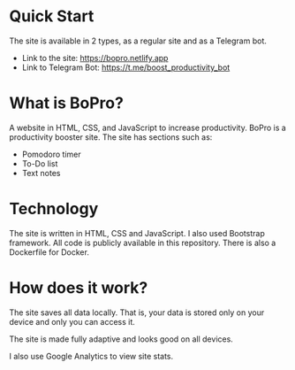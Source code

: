 # Quick Start
The site is available in 2 types, as a regular site and as a Telegram bot.
- Link to the site: https://bopro.netlify.app
- Link to Telegram Bot: https://t.me/boost_productivity_bot

# What is BoPro?
A website in HTML, CSS, and JavaScript to increase productivity. BoPro is a productivity booster site. The site has sections such as:

- Pomodoro timer
- To-Do list
- Text notes

# Technology
The site is written in HTML, CSS and JavaScript. I also used Bootstrap framework. All code is publicly available in this repository. There is also a Dockerfile for Docker.

# How does it work?
The site saves all data locally. That is, your data is stored only on your device and only you can access it.

The site is made fully adaptive and looks good on all devices.

I also use Google Analytics to view site stats.
